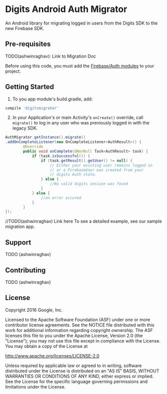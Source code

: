 Digits Android Auth Migrator
======================

An Android library for migrating logged in users from the Digits SDK to the new
Firebase SDK.

Pre-requisites
--------------
TODO(ashwinraghav): Link to Migration Doc

Before using this code, you must add the [Firebase/Auth modules](https://firebase.google.com/docs/auth/android/start/) to your project.

Getting Started
---------------
1. To you app module's build.gradle, add:
```groovy
compile 'digitsmigrator'
```
2. In your Application's or main Activity's `onCreate()` override,
   call `migrate()` to log in any user who was previously logged in with the
   legacy SDK.
```java
AuthMigrator.getInstance().migrate()
.addOnCompleteListener(new OnCompleteListener<AuthResult>() {
        @Override
        public void onComplete(@NonNull Task<AuthResult> task) {
            if (task.isSuccessful()) {
                if (task.getResult().getUser() != null) {
                    // Either your existing user remains logged in
                    // or a FirebaseUser was created from your 
                    // digits Auth state.
                } else {
                    //No valid digits session was found
                }
            } else {
                //an error accured
            }
        }
});
```
//TODO(ashwinraghav) Link here
To see a detailed example, see our sample migration app.

Support
-------
TODO (ashwinraghav)

Contributing
-------
TODO (ashwinraghav)

License
-------

Copyright 2016 Google, Inc.

Licensed to the Apache Software Foundation (ASF) under one or more contributor
license agreements.  See the NOTICE file distributed with this work for
additional information regarding copyright ownership.  The ASF licenses this
file to you under the Apache License, Version 2.0 (the "License"); you may not
use this file except in compliance with the License.  You may obtain a copy of
the License at

http://www.apache.org/licenses/LICENSE-2.0

Unless required by applicable law or agreed to in writing, software
distributed under the License is distributed on an "AS IS" BASIS, WITHOUT
WARRANTIES OR CONDITIONS OF ANY KIND, either express or implied.  See the
License for the specific language governing permissions and limitations under
the License.
